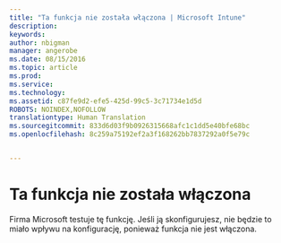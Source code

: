 ```yaml
---
title: "Ta funkcja nie została włączona | Microsoft Intune"
description: 
keywords: 
author: nbigman
manager: angerobe
ms.date: 08/15/2016
ms.topic: article
ms.prod: 
ms.service: 
ms.technology: 
ms.assetid: c87fe9d2-efe5-425d-99c5-3c71734e1d5d
ROBOTS: NOINDEX,NOFOLLOW
translationtype: Human Translation
ms.sourcegitcommit: 833d6d03f9b0926315668afc1c1dd5e40bfe68bc
ms.openlocfilehash: 8c259a75192ef2a3f168262bb7837292a0f5e79c


---
```


# Ta funkcja nie została włączona
Firma Microsoft testuje tę funkcję. Jeśli ją skonfigurujesz, nie będzie to miało wpływu na konfigurację, ponieważ funkcja nie jest włączona.



<!--HONumber=Aug16_HO3-->


